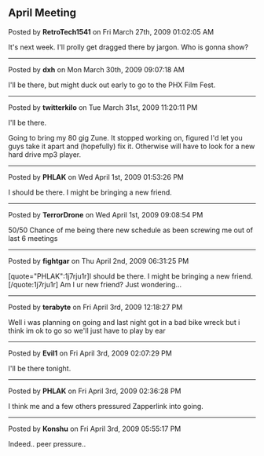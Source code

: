 ## April Meeting
Posted by **RetroTech1541** on Fri March 27th, 2009 01:02:05 AM

It's next week. I'll prolly get dragged there by jargon. Who is gonna show?

--------------------------------------------------------------------------------

Posted by **dxh** on Mon March 30th, 2009 09:07:18 AM

I'll be there, but might duck out early to go to the PHX Film Fest.

--------------------------------------------------------------------------------

Posted by **twitterkilo** on Tue March 31st, 2009 11:20:11 PM

I'll be there.

Going to bring my 80 gig Zune. It stopped working on, figured I'd let you guys take it apart and (hopefully) fix it. Otherwise will have to look for a new hard drive mp3 player.

--------------------------------------------------------------------------------

Posted by **PHLAK** on Wed April 1st, 2009 01:53:26 PM

I should be there.  I might be bringing a new friend.

--------------------------------------------------------------------------------

Posted by **TerrorDrone** on Wed April 1st, 2009 09:08:54 PM

50/50 Chance of me being there new schedule as been screwing me out of last 6 meetings

--------------------------------------------------------------------------------

Posted by **fightgar** on Thu April 2nd, 2009 06:31:25 PM

[quote=&quot;PHLAK&quot;:1j7rju1r]I should be there.  I might be bringing a new friend.[/quote:1j7rju1r]
Am I ur new friend? Just wondering...

--------------------------------------------------------------------------------

Posted by **terabyte** on Fri April 3rd, 2009 12:18:27 PM

Well i was planning on going and last night got in a bad bike wreck 
but i think im ok to go so we'll just have to play by ear

--------------------------------------------------------------------------------

Posted by **Evil1** on Fri April 3rd, 2009 02:07:29 PM

I'll be there tonight.

--------------------------------------------------------------------------------

Posted by **PHLAK** on Fri April 3rd, 2009 02:36:28 PM

I think me and a few others pressured Zapperlink into going.

--------------------------------------------------------------------------------

Posted by **Konshu** on Fri April 3rd, 2009 05:55:17 PM

Indeed.. peer pressure..
